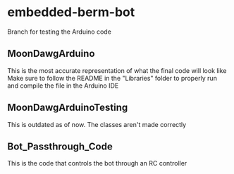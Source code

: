# embedded-berm-bot

Branch for testing the Arduino code

## MoonDawgArduino

This is the most accurate representation of what the final code will look like
Make sure to follow the README in the "Libraries" folder to properly run and compile the file in the Arduino IDE

## MoonDawgArduinoTesting

This is outdated as of now. The classes aren't made correctly

## Bot_Passthrough_Code

This is the code that controls the bot through an RC controller
